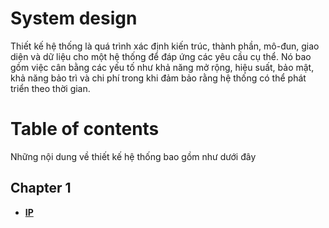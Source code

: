# System design
Thiết kế hệ thống là quá trình xác định kiến ​​trúc, thành phần, mô-đun, giao diện và dữ liệu cho một hệ thống để đáp ứng các yêu cầu cụ thể. Nó bao gồm việc cân bằng các yếu tố như khả năng mở rộng, hiệu suất, bảo mật, khả năng bảo trì và chi phí trong khi đảm bảo rằng hệ thống có thể phát triển theo thời gian.
# Table of contents
Những nội dung về thiết kế hệ thống bao gồm như dưới đây
## Chapter 1

- [**IP**](/Chap%201/ip.md)